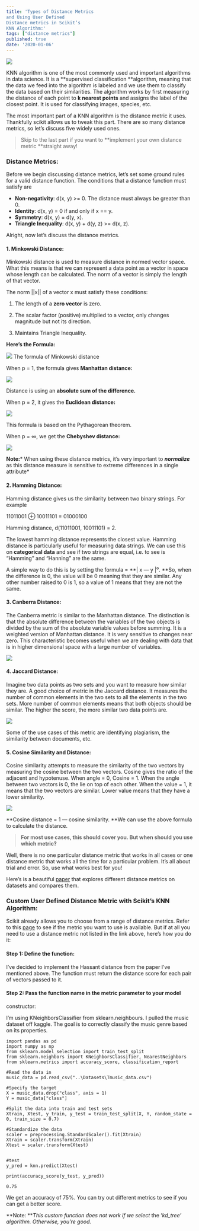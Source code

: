 ```yaml
---
title: 'Types of Distance Metrics
and Using User Defined
Distance metrics in Scikit’s
KNN Algorithm:'
tags: ["distance metrics"]
published: true
date: '2020-01-06'
---
```




![](https://cdn-images-1.medium.com/max/960/1*_DOTmuIGzo7WWFEPCsncAg.jpeg)

KNN algorithm is one of the most commonly used and important algorithms in data
science. It is a **supervised classification **algorithm, meaning that the data
we feed into the algorithm is labeled and we use them to classify the data based
on their similarities. The algorithm works by first measuring the distance of
each point to **k nearest points** and assigns the label of the closest point.
It is used for classifying images, species, etc.

The most important part of a KNN algorithm is the distance metric it uses.
Thankfully scikit allows us to tweak this part. There are so many distance
metrics, so let’s discuss five widely used ones.

> Skip to the last part if you want to **implement your own distance metric
> **straight away!

### Distance Metrics:

Before we begin discussing distance metrics, let’s set some ground rules for a
valid distance function. The conditions that a distance function must satisfy
are

* **Non-negativity**: d(x, y) >= 0. The distance must always be greater than 0.
* **Identity**: d(x, y) = 0 if and only if x == y.
* **Symmetry**: d(x, y) = d(y, x).
* **Triangle Inequality**: d(x, y) + d(y, z) >= d(x, z).

Alright, now let’s discuss the distance metrics.

#### 1. Minkowski Distance:

Minkowski distance is used to measure distance in normed vector space. What this
means is that we can represent a data point as a vector in space whose length
can be calculated. The norm of a vector is simply the length of that vector.

The norm ||x|| of a vector x must satisfy these conditions:

1. The length of a **zero vector** is zero.

2. The scalar factor (positive) multiplied to a vector, only changes magnitude
but not its direction.

3. Maintains Triangle Inequality.

**Here’s the Formula:**

![](https://cdn-images-1.medium.com/max/960/1*y8DBZmfab1IjxE62UmcYJw.png)
<span class="figcaption_hack">The formula of Minkowski distance</span>

When p = 1, the formula gives **Manhattan distance:**

![](https://cdn-images-1.medium.com/max/960/1*HR5x_37NAZspL5S9FWDNUg.png)

Distance is using an **absolute sum of the difference.**

When p = 2, it gives the **Euclidean distance:**

![](https://cdn-images-1.medium.com/max/960/1*o5aNV-pZBWGa60iVpb188Q.png)

This formula is based on the Pythagorean theorem.

When p = ∞, we get the **Chebyshev distance:**

![](https://cdn-images-1.medium.com/max/960/1*qDa50u9MpoKkY1EWKWPRVg.png)

**Note:*** When using these distance metrics, it’s very important to
***normalize*** as this distance measure is sensitive to extreme differences in
a single attribute*

#### 2. Hamming Distance:

Hamming distance gives us the similarity between two binary strings. For example

11011001 ⊕ 10011101 = 01000100

Hamming distance, d(11011001, 10011101) = 2.

The lowest hamming distance represents the closest value. Hamming distance is
particularly useful for measuring data strings. We can use this on **categorical
data** and see if two strings are equal, i.e. to see is “Hamming” and “Hanning”
are the same.

A simple way to do this is by setting the formula = **| x — y |⁰. **So, when the
difference is 0, the value will be 0 meaning that they are similar. Any other
number raised to 0 is 1, so a value of 1 means that they are not the same.

#### 3. Canberra Distance:

The Canberra metric is similar to the Manhattan distance. The distinction is
that the absolute difference between the variables of the two objects is divided
by the sum of the absolute variable values before summing. It is a weighted
version of Manhattan distance. It is very sensitive to changes near zero. This
characteristic becomes useful when we are dealing with data that is in higher
dimensional space with a large number of variables.

![](https://cdn-images-1.medium.com/max/960/1*Q719DDOg0rn3c8uY6VeDHw.png)

#### 4. Jaccard Distance:

Imagine two data points as two sets and you want to measure how similar they
are. A good choice of metric in the Jaccard distance. It measures the number of
common elements in the two sets to all the elements in the two sets. More number
of common elements means that both objects should be similar. The higher the
score, the more similar two data points are.

![](https://cdn-images-1.medium.com/max/960/1*Yovw5m6wIGAA_G3zZlD4Sw.png)

Some of the use cases of this metric are identifying plagiarism, the similarity
between documents, etc.

#### 5. Cosine Similarity and Distance:

Cosine similarity attempts to measure the similarity of the two vectors by
measuring the cosine between the two vectors. Cosine gives the ratio of the
adjacent and hypotenuse. When angle = 0, Cosine = 1. When the angle between two
vectors is 0, the lie on top of each other. When the value = 1, it means that
the two vectors are similar. Lower value means that they have a lower
similarity.

![](https://cdn-images-1.medium.com/max/960/1*qM1kF4elK87YsdXJ0Qw9iw.png)

**Cosine distance = 1 — cosine similarity. **We can use the above formula to
calculate the distance.

> **For most use cases, this should cover you. But when should you use which
> metric?**

Well, there is no one particular distance metric that works in all cases or one
distance metric that works all the time for a particular problem. It’s all about
trial and error. So, use what works best for you!

Here’s is a beautiful [paper](https://arxiv.org/pdf/1708.04321.pdf) that
explores different distance metrics on datasets and compares them.

### Custom User Defined Distance Metric with Scikit’s KNN Algorithm:

Scikit already allows you to choose from a range of distance metrics. Refer to
this
[page](https://scikit-learn.org/stable/modules/generated/sklearn.neighbors.DistanceMetric.html)
to see if the metric you want to use is available. But if at all you need to use
a distance metric not listed in the link above, here’s how you do it:

#### Step 1: Define the function:

I’ve decided to implement the Hassant distance from the paper I’ve mentioned
above. The function must return the distance score for each pair of vectors
passed to it.


#### Step 2: Pass the function name in the metric parameter to your model
constructor:

I’m using KNeighborsClassifier from sklearn.neighbours. I pulled the music
dataset off kaggle. The goal is to correctly classify the music genre based on
its properties.

    import pandas as pd
    import numpy as np
    from sklearn.model_selection import train_test_split
    from sklearn.neighbors import KNeighborsClassifier, NearestNeighbors
    from sklearn.metrics import accuracy_score, classification_report

    #Read the data in
    music_data = pd.read_csv("..\Datasets\Tmusic_data.csv")

    #Specify the target
    X = music_data.drop("class", axis = 1)
    Y = music_data["class"]

    #Split the data into train and test sets
    Xtrain, Xtest, y_train, y_test = train_test_split(X, Y, random_state = 0, train_size = 0.7)

    #Standardize the data 
    scaler = preprocessing.StandardScaler().fit(Xtrain)
    Xtrain = scaler.transform(Xtrain)
    Xtest = scaler.transform(Xtest)


    #test
    y_pred = knn.predict(Xtest)

    print(accuracy_score(y_test, y_pred))

    0.75

We get an accuracy of 75%. You can try out different metrics to see if you can
get a better score.

**Note: ***This custom function does not work if we select* the ‘*kd_tree’
algorithm. Otherwise, you’re good.*

<br> 